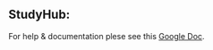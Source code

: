 ## StudyHub:
For help & documentation plese see this [Google Doc](https://drive.google.com/open?id=1YcGfSV2BMZAmX-P9Gs0rIBo0yQWucL9-V82yhQ09RtA "Documentation Google Doc").
